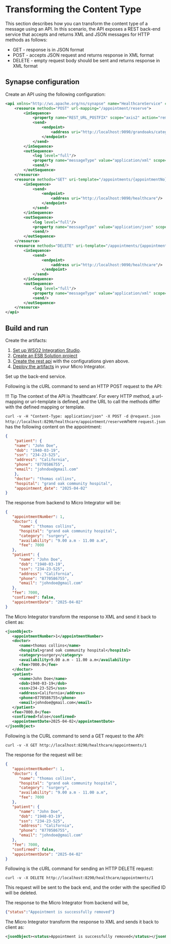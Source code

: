 # Transforming the Content Type
This section describes how you can transform the content type of a message using an API. In this scenario, the API exposes a REST back-end service that accepts and returns XML and JSON messages for HTTP methods as follows:
    
-  GET - response is in JSON format
-  POST - accepts JSON request and returns response in XML format
-  DELETE - empty request body should be sent and returns response in XML format 
    
## Synapse configuration
    
Create an API using the following configuration:
    
```xml
<api xmlns="http://ws.apache.org/ns/synapse" name="HealthcareService" context="/healthcare">
    <resource methods="POST" url-mapping="/appointment/reserve">
        <inSequence>
            <property name="REST_URL_POSTFIX" scope="axis2" action="remove"/>
            <send>
                <endpoint>
                    <address uri="http://localhost:9090/grandoaks/categories/surgery/reserve"/>
                </endpoint>
            </send>
        </inSequence>
        <outSequence>
            <log level="full"/>
            <property name="messageType" value="application/xml" scope="axis2"/>
            <send/>
        </outSequence>
    </resource>
    <resource methods="GET" uri-template="/appointments/{appointmentNo}">
        <inSequence>
            <send>
                <endpoint>
                    <address uri="http://localhost:9090/healthcare"/>
                </endpoint>
            </send>
        </inSequence>
        <outSequence>
            <log level="full"/>
            <property name="messageType" value="application/json" scope="axis2"/>
            <send/>
        </outSequence>
    </resource>
    <resource methods="DELETE" uri-template="/appointments/{appointmentNo}">
        <inSequence>
            <send>
                <endpoint>
                    <address uri="http://localhost:9090/healthcare"/>
                </endpoint>
            </send>
        </inSequence>
        <outSequence>
            <log level="full"/>
            <property name="messageType" value="application/xml" scope="axis2"/>
            <send/>
        </outSequence>
    </resource>
</api>
```
    
## Build and run

Create the artifacts:

1. [Set up WSO2 Integration Studio](../../../../develop/installing-WSO2-Integration-Studio).
2. [Create an ESB Solution project](../../../../develop/creating-projects/#esb-config-project)
3. [Create the rest api](../../../../develop/creating-artifacts/creating-an-api) with the configurations given above.
4. [Deploy the artifacts](../../../../develop/deploy-and-run) in your Micro Integrator.

Set up the back-end service.
  
Following is the cURL command to send an HTTP POST request to the API:

!!! Tip
    The context of the API is ‘/healthcare’. For every HTTP method, a url-mapping or uri-template is defined, and the URL to call the methods differ with the defined mapping or template.
    
`curl -v -H "Content-Type: application/json" -X POST -d @request.json http://localhost:8290/healthcare/appointment/reserve`where `request.json` has the following content on the appointment:
    
```json
{
    "patient": {
    "name": "John Doe",
    "dob": "1940-03-19",
    "ssn": "234-23-525",
    "address": "California",
    "phone": "8770586755",
    "email": "johndoe@gmail.com"
    },
    "doctor": "thomas collins",
    "hospital": "grand oak community hospital",
    "appointment_date": "2025-04-02"
}
```
The response from backend to Micro Integrator will be:

```json
{
   "appointmentNumber": 1,
   "doctor": {
      "name": "thomas collins",
      "hospital": "grand oak community hospital",
      "category": "surgery",
      "availability": "9.00 a.m - 11.00 a.m",
      "fee": 7000
   },
   "patient": {
      "name": "John Doe",
      "dob": "1940-03-19",
      "ssn": "234-23-525",
      "address": "California",
      "phone": "8770586755",
      "email": "johndoe@gmail.com"
   },
   "fee": 7000,
   "confirmed": false,
   "appointmentDate": "2025-04-02"
}
```

The Micro Integrator transform the response to XML and send it back to client as:

```xml
<jsonObject>
   <appointmentNumber>1</appointmentNumber>
   <doctor>
      <name>thomas collins</name>
      <hospital>grand oak community hospital</hospital>
      <category>surgery</category>
      <availability>9.00 a.m - 11.00 a.m</availability>
      <fee>7000.0</fee>
   </doctor>
   <patient>
      <name>John Doe</name>
      <dob>1940-03-19</dob>
      <ssn>234-23-525</ssn>
      <address>California</address>
      <phone>8770586755</phone>
      <email>johndoe@gmail.com</email>
   </patient>
   <fee>7000.0</fee>
   <confirmed>false</confirmed>
   <appointmentDate>2025-04-02</appointmentDate>
</jsonObject>
```

Following is the CURL command to send a GET request to the API:
    
`curl -v -X GET http://localhost:8290/healthcare/appointments/1                        `
    
The response for the request will be:
    
```json
{
   "appointmentNumber": 1,
   "doctor": {
      "name": "thomas collins",
      "hospital": "grand oak community hospital",
      "category": "surgery",
      "availability": "9.00 a.m - 11.00 a.m",
      "fee": 7000
   },
   "patient": {
      "name": "John Doe",
      "dob": "1940-03-19",
      "ssn": "234-23-525",
      "address": "California",
      "phone": "8770586755",
      "email": "johndoe@gmail.com"
   },
   "fee": 7000,
   "confirmed": false,
   "appointmentDate": "2025-04-02"
}
```

Following is the cURL command for sending an HTTP DELETE request:
    
`curl -v -X DELETE http://localhost:8290/healthcare/appointments/1                            `
    
This request will be sent to the back end, and the order with the specified ID will be deleted.

The response to the Micro Integrator from backend will be,

```json
{"status":"Appointment is successfully removed"}
```

The Micro Integrator transform the response to XML and sends it back to client as:

```xml
<jsonObject><status>Appointment is successfully removed</status></jsonObject>
```